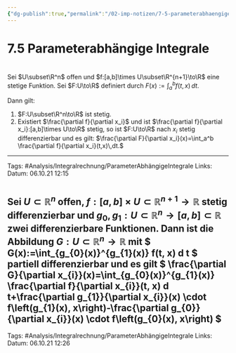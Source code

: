 ```yaml
---
{"dg-publish":true,"permalink":"/02-imp-notizen/7-5-parameterabhaengige-integrale/","dgHomeLink":true,"dgPassFrontmatter":false}
---
```


# 7.5 Parameterabhängige Integrale

<div class="transclusion internal-embed is-loaded"><div class="markdown-embed">

<div class="markdown-embed-title">



</div>

# 
Sei $U\subset\R^n$ offen und $f:[a,b]\times U\subset\R^{n+1}\to\R$ eine stetige Funktion. Sei $F:U\to\R$ definiert durch $F(x):=\int_a^bf(t,x)\,dt.$

Dann gilt: 
1. $F:U\subset\R^n\to\R$ ist stetig. 
2. Existiert $\frac{\partial f}{\partial x_i}$ und ist $\frac{\partial f}{\partial x_i}:[a,b]\times U\to\R$ stetig, so ist $F:U\to\R$ nach $x_i$ stetig differenzierbar und es gilt: $\frac{\partial F}{\partial x_i}(x)=\int_a^b \frac{\partial f}{\partial x_i}(t,x)\,dt.$

---
Tags: #Analysis/Integralrechnung/ParameterAbhängigeIntegrale
Links: 
Datum: 06.10.21 12:15

</div></div>


<div class="transclusion internal-embed is-loaded"><div class="markdown-embed">

<div class="markdown-embed-title">



</div>

# 
Sei $U \subset \mathbb{R}^{n}$ offen, $f:[a, b] \times U \subset \mathbb{R}^{n+1} \longrightarrow \mathbb{R}$ stetig differenzierbar und $g_{0}, g_{1}: U \subset \mathbb{R}^{n} \longrightarrow[a, b] \subset \mathbb{R}$ zwei differenzierbare Funktionen. Dann ist die Abbildung $G: U \subset \mathbb{R}^{n} \longrightarrow \mathbb{R}$ mit
$
G(x):=\int_{g_{0}(x)}^{g_{1}(x)} f(t, x) d t
$
partiell differenzierbar und es gilt
$
\frac{\partial G}{\partial x_{i}}(x)=\int_{g_{0}(x)}^{g_{1}(x)} \frac{\partial f}{\partial x_{i}}(t, x) d t+\frac{\partial g_{1}}{\partial x_{i}}(x) \cdot f\left(g_{1}(x), x\right)-\frac{\partial g_{0}}{\partial x_{i}}(x) \cdot f\left(g_{0}(x), x\right)
$
---
Tags: #Analysis/Integralrechnung/ParameterAbhängigeIntegrale 
Links: 
Datum: 06.10.21 12:26

</div></div>

